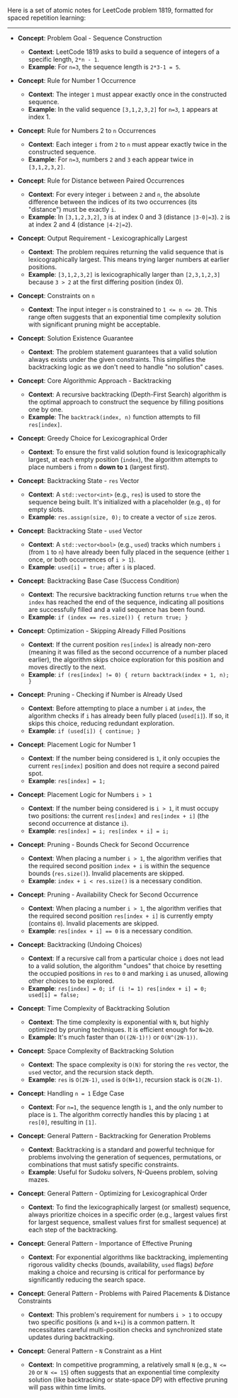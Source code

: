 Here is a set of atomic notes for LeetCode problem 1819, formatted for spaced repetition learning:

---

-   **Concept**: Problem Goal - Sequence Construction
    -   **Context**: LeetCode 1819 asks to build a sequence of integers of a specific length, `2*n - 1`.
    -   **Example**: For `n=3`, the sequence length is `2*3-1 = 5`.

-   **Concept**: Rule for Number 1 Occurrence
    -   **Context**: The integer `1` must appear exactly once in the constructed sequence.
    -   **Example**: In the valid sequence `[3,1,2,3,2]` for `n=3`, `1` appears at index 1.

-   **Concept**: Rule for Numbers 2 to `n` Occurrences
    -   **Context**: Each integer `i` from `2` to `n` must appear exactly twice in the constructed sequence.
    -   **Example**: For `n=3`, numbers `2` and `3` each appear twice in `[3,1,2,3,2]`.

-   **Concept**: Rule for Distance between Paired Occurrences
    -   **Context**: For every integer `i` between `2` and `n`, the absolute difference between the indices of its two occurrences (its "distance") must be exactly `i`.
    -   **Example**: In `[3,1,2,3,2]`, `3` is at index 0 and 3 (distance `|3-0|=3`). `2` is at index 2 and 4 (distance `|4-2|=2`).

-   **Concept**: Output Requirement - Lexicographically Largest
    -   **Context**: The problem requires returning the valid sequence that is lexicographically largest. This means trying larger numbers at earlier positions.
    -   **Example**: `[3,1,2,3,2]` is lexicographically larger than `[2,3,1,2,3]` because `3 > 2` at the first differing position (index 0).

-   **Concept**: Constraints on `n`
    -   **Context**: The input integer `n` is constrained to `1 <= n <= 20`. This range often suggests that an exponential time complexity solution with significant pruning might be acceptable.

-   **Concept**: Solution Existence Guarantee
    -   **Context**: The problem statement guarantees that a valid solution always exists under the given constraints. This simplifies the backtracking logic as we don't need to handle "no solution" cases.

-   **Concept**: Core Algorithmic Approach - Backtracking
    -   **Context**: A recursive backtracking (Depth-First Search) algorithm is the optimal approach to construct the sequence by filling positions one by one.
    -   **Example**: The `backtrack(index, n)` function attempts to fill `res[index]`.

-   **Concept**: Greedy Choice for Lexicographical Order
    -   **Context**: To ensure the first valid solution found is lexicographically largest, at each empty position (`index`), the algorithm attempts to place numbers `i` from `n` **down to `1`** (largest first).

-   **Concept**: Backtracking State - `res` Vector
    -   **Context**: A `std::vector<int>` (e.g., `res`) is used to store the sequence being built. It's initialized with a placeholder (e.g., `0`) for empty slots.
    -   **Example**: `res.assign(size, 0);` to create a vector of `size` zeros.

-   **Concept**: Backtracking State - `used` Vector
    -   **Context**: A `std::vector<bool>` (e.g., `used`) tracks which numbers `i` (from `1` to `n`) have already been fully placed in the sequence (either `1` once, or both occurrences of `i > 1`).
    -   **Example**: `used[i] = true;` after `i` is placed.

-   **Concept**: Backtracking Base Case (Success Condition)
    -   **Context**: The recursive backtracking function returns `true` when the `index` has reached the end of the sequence, indicating all positions are successfully filled and a valid sequence has been found.
    -   **Example**: `if (index == res.size()) { return true; }`

-   **Concept**: Optimization - Skipping Already Filled Positions
    -   **Context**: If the current position `res[index]` is already non-zero (meaning it was filled as the second occurrence of a number placed earlier), the algorithm skips choice exploration for this position and moves directly to the next.
    -   **Example**: `if (res[index] != 0) { return backtrack(index + 1, n); }`

-   **Concept**: Pruning - Checking if Number is Already Used
    -   **Context**: Before attempting to place a number `i` at `index`, the algorithm checks if `i` has already been fully placed (`used[i]`). If so, it skips this choice, reducing redundant exploration.
    -   **Example**: `if (used[i]) { continue; }`

-   **Concept**: Placement Logic for Number 1
    -   **Context**: If the number being considered is `1`, it only occupies the current `res[index]` position and does not require a second paired spot.
    -   **Example**: `res[index] = 1;`

-   **Concept**: Placement Logic for Numbers `i > 1`
    -   **Context**: If the number being considered is `i > 1`, it must occupy two positions: the current `res[index]` and `res[index + i]` (the second occurrence at distance `i`).
    -   **Example**: `res[index] = i; res[index + i] = i;`

-   **Concept**: Pruning - Bounds Check for Second Occurrence
    -   **Context**: When placing a number `i > 1`, the algorithm verifies that the required second position `index + i` is within the sequence bounds (`res.size()`). Invalid placements are skipped.
    -   **Example**: `index + i < res.size()` is a necessary condition.

-   **Concept**: Pruning - Availability Check for Second Occurrence
    -   **Context**: When placing a number `i > 1`, the algorithm verifies that the required second position `res[index + i]` is currently empty (contains `0`). Invalid placements are skipped.
    -   **Example**: `res[index + i] == 0` is a necessary condition.

-   **Concept**: Backtracking (Undoing Choices)
    -   **Context**: If a recursive call from a particular choice `i` does not lead to a valid solution, the algorithm "undoes" that choice by resetting the occupied positions in `res` to `0` and marking `i` as unused, allowing other choices to be explored.
    -   **Example**: `res[index] = 0; if (i != 1) res[index + i] = 0; used[i] = false;`

-   **Concept**: Time Complexity of Backtracking Solution
    -   **Context**: The time complexity is exponential with `N`, but highly optimized by pruning techniques. It is efficient enough for `N=20`.
    -   **Example**: It's much faster than `O((2N-1)!)` or `O(N^(2N-1))`.

-   **Concept**: Space Complexity of Backtracking Solution
    -   **Context**: The space complexity is `O(N)` for storing the `res` vector, the `used` vector, and the recursion stack depth.
    -   **Example**: `res` is `O(2N-1)`, `used` is `O(N+1)`, recursion stack is `O(2N-1)`.

-   **Concept**: Handling `n = 1` Edge Case
    -   **Context**: For `n=1`, the sequence length is `1`, and the only number to place is `1`. The algorithm correctly handles this by placing `1` at `res[0]`, resulting in `[1]`.

-   **Concept**: General Pattern - Backtracking for Generation Problems
    -   **Context**: Backtracking is a standard and powerful technique for problems involving the generation of sequences, permutations, or combinations that must satisfy specific constraints.
    -   **Example**: Useful for Sudoku solvers, N-Queens problem, solving mazes.

-   **Concept**: General Pattern - Optimizing for Lexicographical Order
    -   **Context**: To find the lexicographically largest (or smallest) sequence, always prioritize choices in a specific order (e.g., largest values first for largest sequence, smallest values first for smallest sequence) at each step of the backtracking.

-   **Concept**: General Pattern - Importance of Effective Pruning
    -   **Context**: For exponential algorithms like backtracking, implementing rigorous validity checks (bounds, availability, `used` flags) *before* making a choice and recursing is critical for performance by significantly reducing the search space.

-   **Concept**: General Pattern - Problems with Paired Placements & Distance Constraints
    -   **Context**: This problem's requirement for numbers `i > 1` to occupy two specific positions (`k` and `k+i`) is a common pattern. It necessitates careful multi-position checks and synchronized state updates during backtracking.

-   **Concept**: General Pattern - `N` Constraint as a Hint
    -   **Context**: In competitive programming, a relatively small `N` (e.g., `N <= 20` or `N <= 15`) often suggests that an exponential time complexity solution (like backtracking or state-space DP) with effective pruning will pass within time limits.
